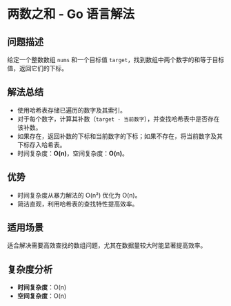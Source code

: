 # 两数之和 - Go 语言解法

## 问题描述

给定一个整数数组 `nums` 和一个目标值 `target`，找到数组中两个数字的和等于目标值，返回它们的下标。

## 解法总结

- 使用哈希表存储已遍历的数字及其索引。
- 对于每个数字，计算其补数（`target - 当前数字`），并查找哈希表中是否存在该补数。
- 如果存在，返回补数的下标和当前数字的下标；如果不存在，将当前数字及其下标存入哈希表。
- 时间复杂度：**O(n)**，空间复杂度：**O(n)**。

## 优势

- 时间复杂度从暴力解法的 O(n²) 优化为 O(n)。
- 简洁直观，利用哈希表的查找特性提高效率。

## 适用场景

适合解决需要高效查找的数组问题，尤其在数据量较大时能显著提高效率。

## 复杂度分析

- **时间复杂度**：O(n)
- **空间复杂度**：O(n)